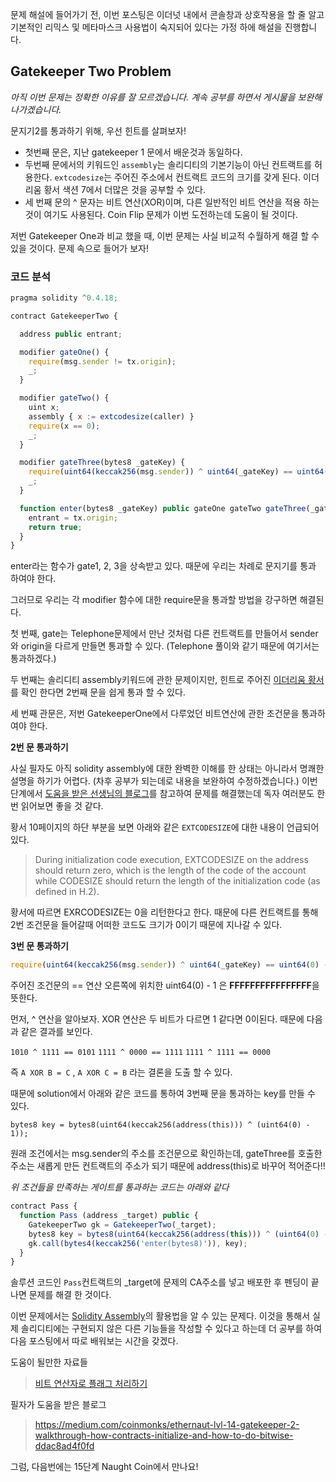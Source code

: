문제 해설에 들어가기 전,  이번 포스팅은 이더넛 내에서 콘솔창과 상호작용을 할 줄 알고 기본적인 리믹스 및 메타마스크 사용법이 숙지되어 있다는 가정 하에 해설을 진행합니다.



## Gatekeeper Two Problem

_아직 이번 문제는 정확한 이유를 잘 모르겠습니다. 계속 공부를 하면서 게시물을 보완해 나가겠습니다._



문지기2를 통과하기 위해, 우선 힌트를 살펴보자!

 - 첫번째 문은, 지난 gatekeeper 1 문에서 배운것과 동일하다.
 - 두번째 문에서의 키워드인 `assembly`는 솔리디티의 기본기능이 아닌 컨트랙트를 허용한다. `extcodesize`는 주어진 주소에서 컨트랙트 코드의 크기를 갖게 된다. 이더리움 황서 색션 7에서 더많은 것을 공부할 수 있다.
 - 세 번째 문의 ^ 문자는 비트 연산(XOR)이며,  다른 일반적인 비트 연산을 적용 하는 것이 여기도 사용된다. Coin Flip 문제가 이번 도전하는데 도움이 될 것이다.



저번 Gatekeeper One과 비교 했을 때, 이번 문제는 사실 비교적 수월하게 해결 할 수 있을 것이다. 문제 속으로 들어가 보자!



### 코드 분석

```javascript
pragma solidity ^0.4.18;

contract GatekeeperTwo {

  address public entrant;

  modifier gateOne() {
    require(msg.sender != tx.origin);
    _;
  }

  modifier gateTwo() {
    uint x;
    assembly { x := extcodesize(caller) }
    require(x == 0);
    _;
  }

  modifier gateThree(bytes8 _gateKey) {
    require(uint64(keccak256(msg.sender)) ^ uint64(_gateKey) == uint64(0) - 1);
    _;
  }

  function enter(bytes8 _gateKey) public gateOne gateTwo gateThree(_gateKey) returns (bool) {
    entrant = tx.origin;
    return true;
  }
}	
```

enter라는 함수가 gate1, 2, 3을 상속받고 있다. 때문에 우리는 차례로 문지기를 통과 하여야 한다. 

그러므로 우리는 각 modifier 함수에 대한 require문을 통과할 방법을 강구하면 해결된다.



첫 번째, gate는 Telephone문제에서 만난 것처럼 다른 컨트랙트를 만들어서 sender와 origin을 다르게 만들면 통과할 수 있다. (Telephone 풀이와 같기 때문에 여기서는 통과하겠다.)

두 번째는 솔리디티 assembly키워드에 관한 문제이지만, 힌트로 주어진 [이더리움 황서](https://ethereum.github.io/yellowpaper/paper.pdf)를 확인 한다면 2번째 문을 쉽게 통과 할 수 있다.

세 번째 관문은, 저번 GatekeeperOne에서 다루었던 비트연산에 관한 조건문을 통과하여야 한다. 



**2번 문 통과하기**

사실 필자도 아직 solidity assembly에 대한 완벽한 이해를 한 상태는 아니라서 명쾌한 설명을 하기가 어렵다. (차후 공부가 되는데로 내용을 보완하여 수정하겠습니다.) 이번단계에서 [도움을 받은 선생님의 블로그](https://medium.com/coinmonks/ethernaut-lvl-14-gatekeeper-2-walkthrough-how-contracts-initialize-and-how-to-do-bitwise-ddac8ad4f0fd)를 참고하여 문제를 해결했는데 독자 여러분도 한번 읽어보면 좋을 것 같다.



황서 10페이지의 하단 부분을 보면 아래와 같은 `EXTCODESIZE`에 대한 내용이 언급되어 있다.

> During initialization code execution, EXTCODESIZE on the address should return zero, which is the length of the code of the account while CODESIZE should return the length of the initialization code (as defined in H.2).

황서에 따르면 EXRCODESIZE는 0을 리턴한다고 한다. 때문에 다른 컨트랙트를 통해 2번 조건문을 들어갈때 어떠한 코드도 크기가 0이기 때문에 지나갈 수 있다.



**3번 문 통과하기**

```javascript
require(uint64(keccak256(msg.sender)) ^ uint64(_gateKey) == uint64(0) - 1);
```

주어진 조건문의 == 연산 오른쪽에 위치한 uint64(0) - 1 은 **FFFFFFFFFFFFFFFF**을 뜻한다.



먼저,  ^ 연산을 알아보자. XOR 연산은 두 비트가 다르면 1 같다면 0이된다. 때문에 다음과 같은 결과를 보인다.

`1010 ^ 1111 == 0101` `1111 ^ 0000 == 1111` `1111 ^ 1111 == 0000`

즉 `A XOR B = C` , `A XOR C = B` 라는 결론을 도출 할 수 있다.

때문에 solution에서 아래와 같은 코드를 통하여 3번째 문을 통과하는 key를 만들 수 있다.

```
bytes8 key = bytes8(uint64(keccak256(address(this))) ^ (uint64(0) - 1));
```

원래 조건에서는 msg.sender의 주소를 조건문으로 확인하는데, gateThree를 호출한 주소는 새롭게 만든 컨트랙트의 주소가 되기 때문에 address(this)로 바꾸어 적어준다!!



_위 조건들을 만족하는 게이트를 통과하는 코드는 아래와 같다_

```javascript
contract Pass {    
  function Pass (address _target) public {
    GatekeeperTwo gk = GatekeeperTwo(_target);
    bytes8 key = bytes8(uint64(keccak256(address(this))) ^ (uint64(0) - 1));
    gk.call(bytes4(keccak256('enter(bytes8)')), key);
  }
}
```

솔루션 코드인 `Pass`컨트랙트의 _target에 문제의 CA주소를 넣고 배포한 후 펜딩이 끝나면 문제를 해결 한 것이다.



이번 문제에서는 [Solidity Assembly](https://solidity.readthedocs.io/en/v0.4.23/assembly.html)의 활용법을 알 수 있는 문제다. 이것을 통해서 실제 솔리디티에는 구현되지 않은 다른 기능들을 작성할 수 있다고 하는데 더 공부를 하여 다음 포스팅에서 따로 배워보는 시간을 갖겠다.



도움이 될만한 자료들

>[비트 연산자로 플래그 처리하기](https://dojang.io/mod/page/view.php?id=184) 



필자가 도움을 받은 블로그

> https://medium.com/coinmonks/ethernaut-lvl-14-gatekeeper-2-walkthrough-how-contracts-initialize-and-how-to-do-bitwise-ddac8ad4f0fd
>



그럼, 다음번에는 15단계 Naught Coin에서 만나요!
